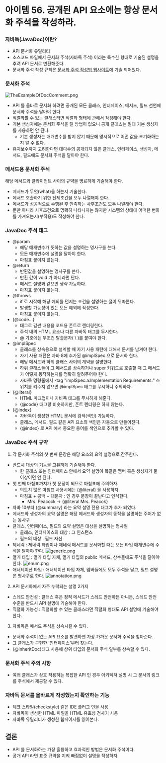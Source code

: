 # 아이템 56. 공개된 API 요소에는 항상 문서화 주석을 작성하라. 

### 자바독(JavaDoc)이란?
- API 문서화 유틸리티 
- 소스코드 파일에서 문서화 주석(자바독 주석) 이라는 특수한 형태로 기술된 설명을 추려 API 문서로 변환해준다. 
- 문서화 주석 작성 규칙은 [문서화 주석 작성법 웹사이트](https://www.oracle.com/technical-resources/articles/java/javadoc-tool.html)에 기술 되어있다. 

### 문서화 주석
![TheExampleOfDocComment.png](img%2FTheExampleOfDocComment.png)
- API 를 올바로 문서화 하려면 공개된 모든 클래스, 인터페이스, 메서드, 필드 선언에 문서화 주석을 달아야 한다.
- 직렬화할 수 있는 클래스라면 직렬화 형태에 관해서 작성해야 한다. 
- 기본 생성자에는 문서화 주석을 달 방법이 없으니 공개 클래스는 절대 기본 생성자를 사용하면 안 된다.
    - 기본 생성자는 매개변수를 받지 않기 때문에 명시적으로 어떤 값을 초기화하는지 알 수 없다.
- 유지보수까지 고려한다면 대다수의 공개되지 않은 클래스, 인터페이스, 생성자, 메서드, 필드에도 문서화 주석을 달아야 한다.

### 메서드용 문서화 주석
해당 메서드와 클라이언트 사이의 규약을 명료하게 기술해야 한다. 
- 메서드가 무엇(what)을 하는지 기술한다. 
- 메서드 호출하기 위한 전제조건을 모두 나열해야 한다.
- 메서드가 성공적으로 수행된 후 만족하는 사후조건도 모두 나열해야 한다.
- 뿐만 아니라 사후조건으로 명확히 나타나지는 않지만 시스템의 상태에 어떠한 변화를 가져오는지(부작용)도 작성해야 한다.

### JavaDoc 주석 태그
- @param
  - 해당 매개변수가 뜻하는 값을 설명하는 명사구를 쓴다. 
  - 모든 매개변수에 설명을 달아야 한다. 
  - 마침표 붙이지 않는다.
- @return
  - 반환값을 설명하는 명사구를 쓴다. 
  - 반환 값이 void 가 아니라면 단다.  
  - 메서드 설명과 같으면 생략 가능하다. 
  - 마침표 붙이지 않는다.
- @throws 
  - if 로 시작해 해당 예외를 던지는 조건을 설명하는 절이 뒤따른다. 
  - 발생할 가능성이 있는 모든 예외에 작성한다. 
  - 마침표 붙이지 않는다. 
- {@code...}
  - 태그로 감싼 내용을 코드용 폰트로 렌더링한다. 
  - 주석 내의 HTML 요소나 다른 자바독 태그를 무시한다.
  - @ 기호에는 무조건 탈출문자( \ )를 붙여야 한다.
- @implSpec
  - 클래스를 상속용으로 설계할 때 자기 사용 패턴에 대해서 문서를 남겨야 한다. 
  - 자기 사용 패턴은 자바 8에 추가된 @implSpec 으로 문서화 한다. 
  - 해당 메서드와 하위 클래스 사이의 계약을 설명한다. 
  - 하위 클래스들이 그 메서드를 상속하거나 super 키워드로 호출할 때 그 메서드가 어떻게 동작하는지를 명확히 알려주어야 한다.
  - 자바독 명령줄에서  -tag "implSpec\:a:Implementation Requirements:" 스위치를 켜주지 않으면 @implSpec 태그를 무시하니 주의하자. 
- {@literal}
  - HTML 마크업이나 자바독 태그를 무시하게 해준다. 
  - {@code} 태그랑 비슷하지만, 폰트 렌더링은 하지 않는다. 
- {@index}
  - 자바독이 생성한 HTML 문서에 검색(색인) 가능하다. 
  - 클래스, 메서드, 필드 같은 API 요소의 색인은 자동으로 만들어진다. 
  - {@index} 로 API 에서 중요한 용어를 색인으로 추가할 수 있다.

### JavaDoc 주석 규약 
1. 각 문서화 주석의 첫 번째 문장은 해당 요소의 요약 설명으로 간주한다.
  - 반드시 대상의 기능을 고유하게 기술해야 한다. 
    - 한 클래스 또는 인터페이스 안에서 요약 설명이 똑같은 멤버 혹은 생성자가 둘 이상이면 안 된다. 
  - 첫 번째 마침표까지가 첫 문장이 되므로 마침표에 주의하자.  
    - 의도치 않은 마침표 사용시에는 {@literal} 을 사용하자.
    - 마침표 + 공백 + 대문자 : 인 경우 문장이 끝난다고 인식한다. 
      - Mrs. Peacock -> {@literal Mrs. Peacok}
  - 자바 10부터 {@summary} 라는 요약 설명 전용 태그가 추가 되었다. 
  - 메서드와 생성자의 요약 설명은 해당 메서드와 생성자의 동작을 설명하는 주어가 없는 동사구
  - 클래스, 인터페이스, 필드의 요약 설명은 대상을 설명하는 명사절
    - 클래스, 인터페이스의 대상 : 그 인스턴스
    - 필드의 대상 : 필드 자신
  - 제네릭 : 제네릭 타입이나 제네릭 메서드를 문서화할 때는 모든 타입 매개변수에 주석을 달아야 한다. 
![generic.png](img%2Fgeneric.png)
  - 열거 타입 : 열거 타입 자체, 열거 타입의 public 메서드, 상수들에도 주석을 달아야 한다.
![enum.png](img%2Fenum.png)
  - 애너테이션 타입 : 애너테이션 타입 자체, 멤버들에도 모두 주석을 달고, 필드 설명은 명사구로 한다.
![annotation.png](img%2Fannotation.png)

2. API 문서화에서 자주 누락되는 설명 2가지 
  - 스레드 안전성 : 클래스 혹은 정적 메서드가 스레드 안전하든 아니든, 스레드 안전 수준을 반드시 API 설명에 기술해야 한다. 
  - 직렬화 가능성 : 직렬화할 수 있는 클래스라면 직렬화 형태도 API 설명에 기술해야 한다. 

3. 자바독은 메서드 주석을 상속시킬 수 있다. 
  - 문서화 주석이 없는 API 요소를 발견하면 가장 가까운 문서화 주석을 찾아준다. 
  - 그 클래스가 구현한 '인터페이스'부터 찾는다. 
  - {@inheritDoc}태그 사용해 상위 타입의 문서화 주석 일부를 상속할 수 있다. 

### 문서화 주석 주의 사항
- 여러 클래스가 상호 작용하는 복잡한 API 인 경우 아키텍쳐 설명 시 그 문서의 링크를 주석에서 제공할 수 있다. 

### 자바독 문서를 올바르게 작성했는지 확인하는 기능 
- 체크 스타일(checkstyle) 같은 IDE 플러그 인을 사용
- 자바독이 생성한 HTML 파일을 HTML 유효성 검사기 사용
- 자바독 유틸리티가 생성한 웹페이지를 읽어본다.

## 결론
- API 를 문서화하는 가장 훌륭하고 효과적인 방법은 문서화 주석이다. 
- 공개 API 라면 표준 규약을 지켜 빠짐없이 설명을 작성하자. 
